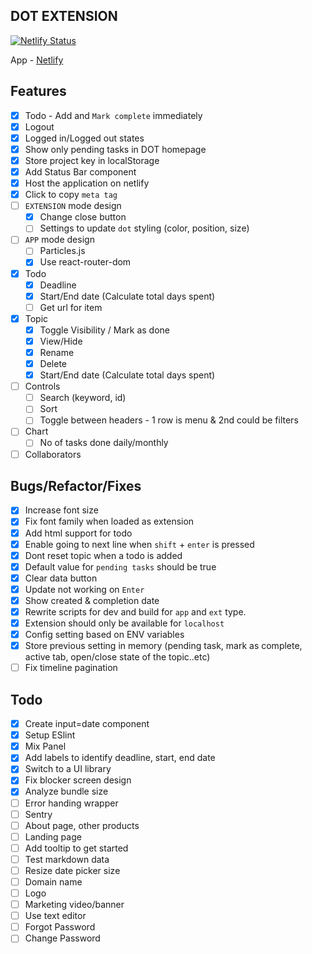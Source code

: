 ## DOT EXTENSION

[![Netlify Status](https://api.netlify.com/api/v1/badges/b3597871-5967-40c9-9466-781bfff4b030/deploy-status)](https://app.netlify.com/sites/dot-extension/deploys)

App - [Netlify](https://dot-extension.netlify.app)

## Features

- [x] Todo - Add and `Mark complete` immediately
- [x] Logout
- [x] Logged in/Logged out states
- [x] Show only pending tasks in DOT homepage
- [x] Store project key in localStorage
- [x] Add Status Bar component
- [x] Host the application on netlify
- [x] Click to copy `meta tag`
- [ ] `EXTENSION` mode design
  - [x] Change close button
  - [ ] Settings to update `dot` styling (color, position, size)
- [ ] `APP` mode design
  - [ ] Particles.js
  - [x] Use react-router-dom
- [x] Todo
  - [x] Deadline
  - [x] Start/End date (Calculate total days spent)
  - [ ] Get url for item
- [x] Topic
  - [x] Toggle Visibility / Mark as done
  - [x] View/Hide
  - [x] Rename
  - [x] Delete
  - [x] Start/End date (Calculate total days spent)
- [ ] Controls
  - [ ] Search (keyword, id)
  - [ ] Sort
  - [ ] Toggle between headers - 1 row is menu & 2nd could be filters
- [ ] Chart
  - [ ] No of tasks done daily/monthly
- [ ] Collaborators

## Bugs/Refactor/Fixes

- [x] Increase font size
- [x] Fix font family when loaded as extension
- [x] Add html support for todo
- [x] Enable going to next line when `shift` + `enter` is pressed
- [x] Dont reset topic when a todo is added
- [x] Default value for `pending tasks` should be true
- [x] Clear data button
- [x] Update not working on `Enter`
- [x] Show created & completion date
- [x] Rewrite scripts for dev and build for `app` and `ext` type.
- [x] Extension should only be available for `localhost`
- [x] Config setting based on ENV variables
- [x] Store previous setting in memory (pending task, mark as complete, active tab, open/close state of the topic..etc)
- [ ] Fix timeline pagination

## Todo

- [x] Create input=date component
- [x] Setup ESlint
- [x] Mix Panel
- [x] Add labels to identify deadline, start, end date
- [x] Switch to a UI library
- [x] Fix blocker screen design
- [x] Analyze bundle size
- [ ] Error handing wrapper
- [ ] Sentry
- [ ] About page, other products
- [ ] Landing page
- [ ] Add tooltip to get started
- [ ] Test markdown data
- [ ] Resize date picker size
- [ ] Domain name
- [ ] Logo
- [ ] Marketing video/banner
- [ ] Use text editor
- [ ] Forgot Password
- [ ] Change Password
